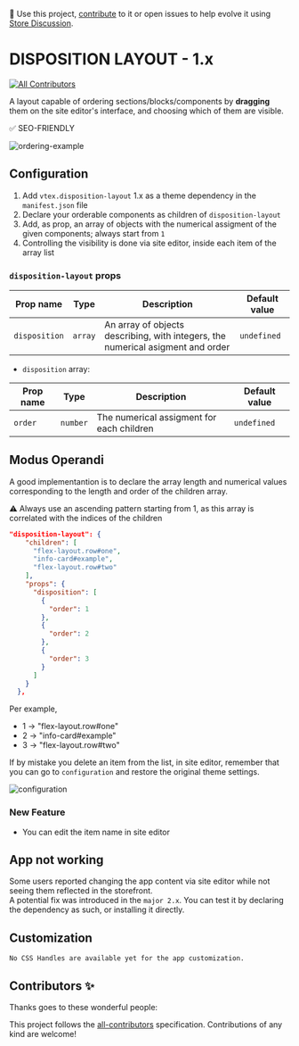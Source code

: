 📢 Use this project, [contribute](https://github.com/vtex-apps/disposition-layout) to it or open issues to help evolve it using [Store Discussion](https://github.com/vtex-apps/store-discussion).

# DISPOSITION LAYOUT - 1.x

<!-- DOCS-IGNORE:start -->
<!-- ALL-CONTRIBUTORS-BADGE:START - Do not remove or modify this section -->

[![All Contributors](https://img.shields.io/badge/all_contributors-0-orange.svg?style=flat-square)](#contributors-)

<!-- ALL-CONTRIBUTORS-BADGE:END -->
<!-- DOCS-IGNORE:end -->

A layout capable of ordering sections/blocks/components by **dragging** them on the site editor's interface, and choosing which of them are visible.

✅ SEO-FRIENDLY

![ordering-example](https://user-images.githubusercontent.com/50715158/128493726-ebdbca35-292e-4bd3-84a1-ac01005843ec.gif)

## Configuration

1. Add `vtex.disposition-layout` 1.x as a theme dependency in the `manifest.json` file
2. Declare your orderable components as children of `disposition-layout`
3. Add, as prop, an array of objects with the numerical assigment of the given components; always start from `1`
4. Controlling the visibility is done via site editor, inside each item of the array list

### `disposition-layout` props

| Prop name     | Type    | Description                                                                     | Default value |
| ------------- | ------- | ------------------------------------------------------------------------------- | ------------- |
| `disposition` | `array` | An array of objects describing, with integers, the numerical asigment and order | `undefined`   |

- `disposition` array:

| Prop name | Type     | Description                               | Default value |
| --------- | -------- | ----------------------------------------- | ------------- |
| `order`   | `number` | The numerical assigment for each children | `undefined`   |

## Modus Operandi

A good implementantion is to declare the array length and numerical values corresponding to the length and order of the children array.

⚠️ Always use an ascending pattern starting from 1, as this array is correlated with the indices of the children

```json
"disposition-layout": {
    "children": [
      "flex-layout.row#one",
      "info-card#example",
      "flex-layout.row#two"
    ],
    "props": {
      "disposition": [
        {
          "order": 1
        },
        {
          "order": 2
        },
        {
          "order": 3
        }
      ]
    }
  },
```

Per example,

- 1 -> "flex-layout.row#one"
- 2 -> "info-card#example"
- 3 -> "flex-layout.row#two"

If by mistake you delete an item from the list, in site editor, remember that you can go to `configuration` and restore the original theme settings.

![configuration](https://user-images.githubusercontent.com/50715158/128494098-6d5dff5d-c909-48a7-84de-d1578544cf93.png)

### New Feature

- You can edit the item name in site editor

## App not working

Some users reported changing the app content via site editor while not seeing them reflected in the storefront.  
A potential fix was introduced in the `major 2.x`. You can test it by declaring the dependency as such, or installing it directly.

## Customization

`No CSS Handles are available yet for the app customization.`

<!-- DOCS-IGNORE:start -->

## Contributors ✨

Thanks goes to these wonderful people:

<!-- ALL-CONTRIBUTORS-LIST:START - Do not remove or modify this section -->
<!-- prettier-ignore-start -->
<!-- markdownlint-disable -->
<!-- markdownlint-enable -->
<!-- prettier-ignore-end -->

<!-- ALL-CONTRIBUTORS-LIST:END -->

This project follows the [all-contributors](https://github.com/all-contributors/all-contributors) specification. Contributions of any kind are welcome!

<!-- DOCS-IGNORE:end -->
